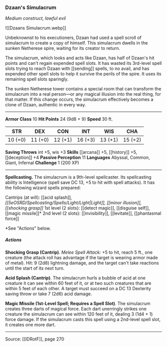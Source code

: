 ### Dzaan's Simulacrum
_Medium construct, lawful evil_

![[Dzaans Simulacrum.webp]]

Unbeknownst to his executioners, Dzaan had used a spell scroll of simulacrum to create a copy of himself. This simulacrum dwells in the sunken Netherese spire, waiting for its creator to return.

The simulacrum, which looks and acts like Dzaan, has half of Dzaan's hit points and can't regain expended spell slots. It has wasted its 3rd-level spell slots trying to reach Dzaan with [[sending]] spells, to no avail, and has expended other spell slots to help it survive the perils of the spire. It uses its remaining spell slots sparingly.

The sunken Netherese tower contains a special room that can transform the simulacrum into a real person—or any magical illusion into the real thing, for that matter. If this change occurs, the simulacrum effectively becomes a clone of Dzaan, authentic in every way.




---

**Armor Class** 10
**Hit Points** 24 (9d8 + 9)
**Speed** 30 ft.

| STR     | DEX     | CON     | INT     | WIS     | CHA     |
|---------|---------|---------|---------|---------|---------|
| 10 (+0) | 11 (+0) | 12 (+1) | 16 (+3) | 13 (+1) | 15 (+2) |

**Saving Throws** int +5, wis +3
**Skills** [[arcana]] +5, [[history]] +5, [[deception]] +4
**Passive Perception** 11
**Languages** Abyssal, Common, Giant, Infernal
**Challenge** 1 (200 XP)

---

**Spellcasting.** The simulacrum is a 9th-level spellcaster. Its spellcasting ability is Intelligence (spell save DC 13, +5 to hit with spell attacks). It has the following wizard spells prepared:

Cantrips (at will): [[acid splash]]*, [[5eOSRD/Spellcasting/Spells/Light/Light|Light]], [[minor illusion]], [[shocking grasp]]*
1st level (2 slots): [[detect magic]], [[disguise self]], [[magic missile]]*
2nd level (2 slots): [[invisibility]], [[levitate]], [[phantasmal force]]

*See "Actions" below.

##### Actions
**Shocking Grasp (Cantrip)**. _Melee Spell Attack:_ +5 to hit, reach 5 ft., one creature (the attack roll has advantage if the target is wearing armor made of metal). Hit: 9 (2d8) lightning damage, and the target can't take reactions until the start of its next turn.

**Acid Splash (Cantrip)**. The simulacrum hurls a bubble of acid at one creature it can see within 60 feet of it, or at two such creatures that are within 5 feet of each other. A target must succeed on a DC 13 Dexterity saving throw or take 7 (2d6) acid damage.

**Magic Missile (1st-Level Spell; Requires a Spell Slot)**. The simulacrum creates three darts of magical force. Each dart unerringly strikes one creature the simulacrum can see within 120 feet of it, dealing 3 (1d4 + 1) force damage. If the simulacrum casts this spell using a 2nd-level spell slot, it creates one more dart.


---

Source: [[IDRotF]], page 270